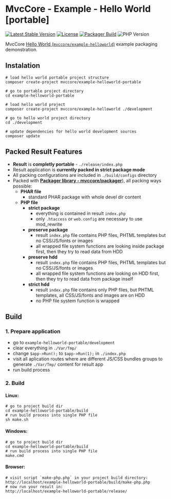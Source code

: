 # MvcCore - Example - Hello World [portable]

[![Latest Stable Version](https://img.shields.io/badge/Stable-v5.0.0-brightgreen.svg?style=plastic)](https://github.com/mvccore/example-helloworld-portable/releases)
[![License](https://img.shields.io/badge/Licence-BSD-brightgreen.svg?style=plastic)](https://github.com/mvccore/example-helloworld-portable/blob/master/LICENCE.md)
[![Packager Build](https://img.shields.io/badge/Packager%20Build-passing-brightgreen.svg?style=plastic)](https://github.com/mvccore/packager)
![PHP Version](https://img.shields.io/badge/PHP->=5.4-brightgreen.svg?style=plastic)

MvcCore [Hello World (`mvccore/example-helloworld`)](https://github.com/mvccore/example-helloworld) example packaging demonstration.

## Instalation
```shell
# load hello world portable project structure
composer create-project mvccore/example-helloworld-portable

# go to portable project directory
cd example-helloworld-portable

# load hello world project
composer create-project mvccore/example-helloworld ./development

# go to hello world project directory
cd ./development

# update dependencies for hello world development sources
composer update
```

## Packed Result Features

- **Result** is **completly portable** - `./release/index.php`
- Result application is **currently packed in strict package mode**
- All packing configurations are included in `./build/configs` directory
- Packed with [**Packager library - mvccore/packager**](https://github.com/mvccore/packager)), all packing ways possible:
  - **PHAR file**
    - standard PHAR package with whole devel dir content
  - **PHP file**
    - **strict package**
      - everything is contained in result `index.php`
      - only `.htaccess` or `web.config` are necessary to use mod_rewrite
    - **preserve package**
      - result `index.php` file contains PHP files, 
        PHTML templates but no CSS/JS/fonts or images
      - all wrapped file system functions are looking inside 
        package first, then they try to read data from HDD
    - **preserve hdd**
      - result `index.php` file contains PHP files, 
        PHTML templates but no CSS/JS/fonts or images
      - all wrapped file system functions are looking on HDD first, 
        then they try to read data from package inself
    - **strict hdd**
      - result `index.php` file contains only PHP files, 
        but PHTML templates, all CSS/JS/fonts and images are on HDD
      - no PHP file system function is wrapped

## Build

### 1. Prepare application
- go to `example-helloworld-portable/development`
- clear everything in `./Var/Tmp/`
- change `$app->Run();` to `$app->Run(1);` in `./index.php`
- visit all aplication routes where are different JS/CSS bundles 
  groups to generate `./Var/Tmp/` content for result app
- run build process

### 2. Build

#### Linux:
```shell
# go to project build dir
cd example-helloworld-portable/build
# run build process into single PHP file
sh make.sh
```

#### Windows:
```shell
# go to project build dir
cd example-helloworld-portable/build
# run build process into single PHP file
make.cmd
```

#### Browser:
```shell
# visit script `make-php.php` in your project build directory:
http://localhost/example-helloworld-portable/build/make-php.php
# now run your result in:
http://localhost/example-helloworld-portable/release/
```
